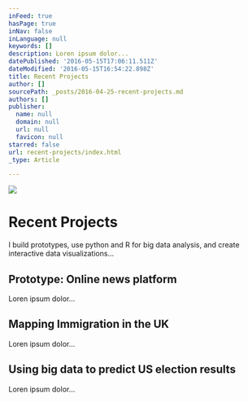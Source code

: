 ```yaml
---
inFeed: true
hasPage: true
inNav: false
inLanguage: null
keywords: []
description: Loren ipsum dolor...
datePublished: '2016-05-15T17:06:11.511Z'
dateModified: '2016-05-15T16:54:22.898Z'
title: Recent Projects
author: []
sourcePath: _posts/2016-04-25-recent-projects.md
authors: []
publisher:
  name: null
  domain: null
  url: null
  favicon: null
starred: false
url: recent-projects/index.html
_type: Article

---
```

![](https://s3-us-west-2.amazonaws.com/the-grid-img/p/dbf4d1c2231dea3bc463f262bf9f11b5ab9c6b92.png)

# Recent Projects

I build prototypes, use python and R for big data analysis, and create interactive data visualizations...

## Prototype: Online news platform

Loren ipsum dolor...

## Mapping Immigration in the UK

Loren ipsum dolor...

## Using big data to predict US election results

Loren ipsum dolor...